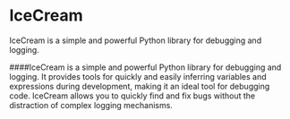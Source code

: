 # IceCream
IceCream is a simple and powerful Python library for debugging and logging.

####IceCream is a simple and powerful Python library for debugging and logging. It provides tools for quickly and easily inferring variables and expressions during development, making it an ideal tool for debugging code. IceCream allows you to quickly find and fix bugs without the distraction of complex logging mechanisms.
